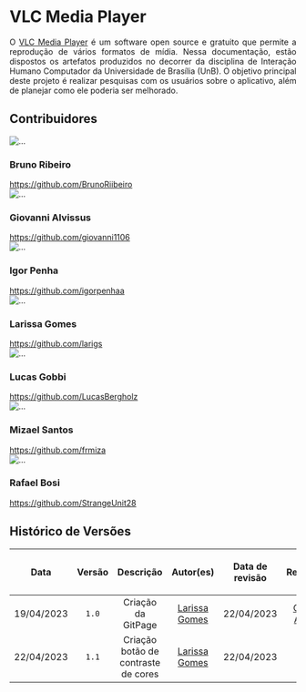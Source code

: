 <div class="body">
    <h1 class="title">VLC Media Player</h1>
    <p align="justify">O <a href="https://www.videolan.org/">VLC Media Player</a> é um software open source e gratuito que permite a reprodução de vários formatos de mídia. Nessa documentação, estão dispostos os artefatos produzidos no decorrer da disciplina de Interação Humano Computador da Universidade de Brasília (UnB). O objetivo principal deste projeto é realizar pesquisas com os usuários sobre o aplicativo, além de planejar como ele poderia ser melhorado.</p>
    <h2 class="title">Contribuidores</h1>
    <div class="wrapper">
        <div class="image1">
            <img src="img/equipe/foto_Bruno.jfif" alt="..." class="img-time">
        </div>
        <div class="text1">
            <h3 class="title1">Bruno Ribeiro</h1>
            <a class="hyperlink" href="https://github.com/BrunoRiibeiro">https://github.com/BrunoRiibeiro</a>
        </div>
        <div class="image2">
            <img src="img/equipe/foto_giovanni.jfif" alt="..." class="img-time">
        </div>
        <div class="text2">
            <h3 class="title1">Giovanni Alvissus</h1>
            <a class="hyperlink" href="https://github.com/giovanni1106">https://github.com/giovanni1106</a>
        </div>
        <div class="image1">
            <img src="img/equipe/foto_Igor.jfif" alt="..." class="img-time">
        </div>
        <div class="text1">
            <h3 class="title1">Igor Penha</h1>
            <a class="hyperlink" href="https://github.com/igorpenhaa">https://github.com/igorpenhaa</a>
        </div>
        <div class="image2">
            <img src="img/equipe/foto_Larissa.jfif" alt="..." class="img-time">
        </div>
        <div class="text2">
            <h3 class="title1">Larissa Gomes</h1>
            <a class="hyperlink" href="https://github.com/larigs">https://github.com/larigs</a>
        </div>
        <div class="image1">
            <img src="img/equipe/foto_LucasGobbi.jfif" alt="..." class="img-time">
        </div>
        <div class="text1">
            <h3 class="title1">Lucas Gobbi</h1>
            <a class="hyperlink" href="https://github.com/LucasBergholz">https://github.com/LucasBergholz</a>
        </div>
        <div class="image2">
            <img src="img/equipe/foto_mizael.jpg" alt="..." class="img-time">
        </div>
        <div class="text2">
            <h3 class="title1">Mizael Santos</h1>
            <a class="hyperlink" href="https://github.com/frmiza">https://github.com/frmiza</a>
        </div>
        <div class="image1">
            <img src="img/equipe/foto_RafaelBosi.jpg" alt="..." class="img-time">
        </div>
        <div class="text1">
            <h3 class="title1">Rafael Bosi</h1>
            <a class="hyperlink" href="https://github.com/StrangeUnit28">https://github.com/StrangeUnit28</a>
        </div>
    </div>


## Histórico de Versões

| <p align="center">Data</p> | <p align="center">Versão</p> | <p align="center">Descrição</p> | <p align="center">Autor(es)</p> | <p align="center">Data de revisão</p> | <p align="center">Revisor(es)</p> |
| :--:       | :----: | :-------: | :---: | :-------------: | :-----: |
| 19/04/2023 | `1.0`  | Criação da GitPage | [Larissa Gomes](https://github.com/larigs)  |    22/04/2023     | [Giovanni Alvissus](https://github.com/giovanni1106) |
| 22/04/2023 | `1.1`    | Criação botão de contraste de cores |  [Larissa Gomes](https://github.com/larigs)  |    22/04/2023     | [Lucas Gobbi](https://github.com/LucasBergholz) |

</div>